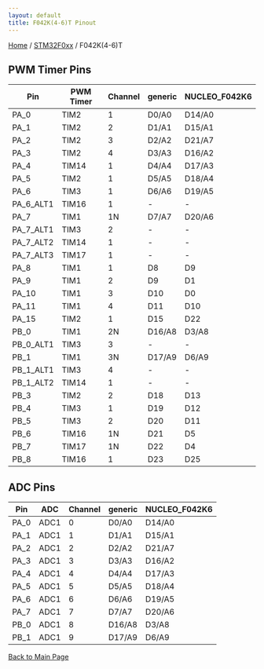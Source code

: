 ```yaml
---
layout: default
title: F042K(4-6)T Pinout
---
```


[Home](../../index.md) / [STM32F0xx](../index.md) / F042K(4-6)T

## PWM Timer Pins

| Pin | PWM Timer | Channel | generic | NUCLEO_F042K6 |
| --- | --- | --- | --- | --- |
| PA_0 | TIM2 | 1 | D0/A0 | D14/A0 |
| PA_1 | TIM2 | 2 | D1/A1 | D15/A1 |
| PA_2 | TIM2 | 3 | D2/A2 | D21/A7 |
| PA_3 | TIM2 | 4 | D3/A3 | D16/A2 |
| PA_4 | TIM14 | 1 | D4/A4 | D17/A3 |
| PA_5 | TIM2 | 1 | D5/A5 | D18/A4 |
| PA_6 | TIM3 | 1 | D6/A6 | D19/A5 |
| PA_6_ALT1 | TIM16 | 1 | - | - |
| PA_7 | TIM1 | 1N | D7/A7 | D20/A6 |
| PA_7_ALT1 | TIM3 | 2 | - | - |
| PA_7_ALT2 | TIM14 | 1 | - | - |
| PA_7_ALT3 | TIM17 | 1 | - | - |
| PA_8 | TIM1 | 1 | D8 | D9 |
| PA_9 | TIM1 | 2 | D9 | D1 |
| PA_10 | TIM1 | 3 | D10 | D0 |
| PA_11 | TIM1 | 4 | D11 | D10 |
| PA_15 | TIM2 | 1 | D15 | D22 |
| PB_0 | TIM1 | 2N | D16/A8 | D3/A8 |
| PB_0_ALT1 | TIM3 | 3 | - | - |
| PB_1 | TIM1 | 3N | D17/A9 | D6/A9 |
| PB_1_ALT1 | TIM3 | 4 | - | - |
| PB_1_ALT2 | TIM14 | 1 | - | - |
| PB_3 | TIM2 | 2 | D18 | D13 |
| PB_4 | TIM3 | 1 | D19 | D12 |
| PB_5 | TIM3 | 2 | D20 | D11 |
| PB_6 | TIM16 | 1N | D21 | D5 |
| PB_7 | TIM17 | 1N | D22 | D4 |
| PB_8 | TIM16 | 1 | D23 | D25 |


## ADC Pins

| Pin | ADC | Channel | generic | NUCLEO_F042K6 |
| --- | --- | --- | --- | --- |
| PA_0 | ADC1 | 0 | D0/A0 | D14/A0 |
| PA_1 | ADC1 | 1 | D1/A1 | D15/A1 |
| PA_2 | ADC1 | 2 | D2/A2 | D21/A7 |
| PA_3 | ADC1 | 3 | D3/A3 | D16/A2 |
| PA_4 | ADC1 | 4 | D4/A4 | D17/A3 |
| PA_5 | ADC1 | 5 | D5/A5 | D18/A4 |
| PA_6 | ADC1 | 6 | D6/A6 | D19/A5 |
| PA_7 | ADC1 | 7 | D7/A7 | D20/A6 |
| PB_0 | ADC1 | 8 | D16/A8 | D3/A8 |
| PB_1 | ADC1 | 9 | D17/A9 | D6/A9 |


[Back to Main Page](../../index.md)